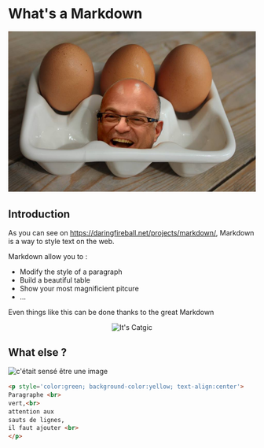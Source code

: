 
# What's a Markdown

![c'était sensé être une image](/CeciEstUneImage.jpg "Une jolie image")

## Introduction

As you can see on <https://daringfireball.net/projects/markdown/>, Markdown is a way to style text on the web. 

Markdown allow you to :

- Modify the style of a paragraph
- Build a beautiful table
- Show your most magnificient pitcure
- ...

Even things like this can be done thanks to the great Markdown

<p align="center">
  <img src="https://media.giphy.com/media/vFKqnCdLPNOKc/giphy.gif" alt="It's Catgic"/>
</p>

## What else ?  
![c'était sensé être une image](http://ekladata.com/6H_WwXgxF_wj0TvkgMOTQcFMkXA.jpg "Sweet coffee")

```html
<p style='color:green; background-color:yellow; text-align:center'>
Paragraphe <br>
vert,<br>
attention aux 
sauts de lignes, 
il faut ajouter <br>
</p>
```
